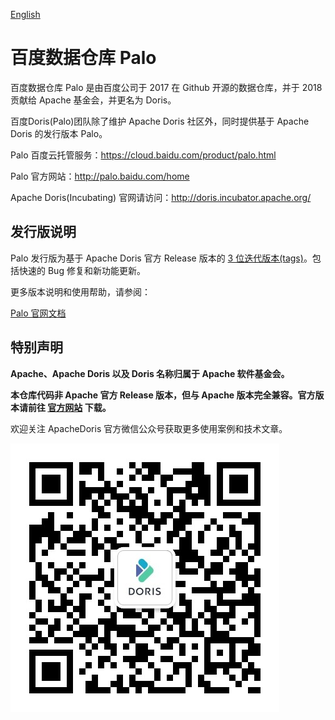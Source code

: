 [English](https://github.com/baidu/palo/blob/master/README_EN.md)

# 百度数据仓库 Palo

百度数据仓库 Palo 是由百度公司于 2017 在 Github 开源的数据仓库，并于 2018 贡献给 Apache 基金会，并更名为 Doris。

百度Doris(Palo)团队除了维护 Apache Doris 社区外，同时提供基于 Apache Doris 的发行版本 Palo。

Palo 百度云托管服务：https://cloud.baidu.com/product/palo.html

Palo 官方网站：http://palo.baidu.com/home

Apache Doris(Incubating) 官网请访问：http://doris.incubator.apache.org/

## 发行版说明

Palo 发行版为基于 Apache Doris 官方 Release 版本的 [3 位迭代版本(tags)](https://semver.org/lang/zh-CN/)。包括快速的 Bug 修复和新功能更新。

更多版本说明和使用帮助，请参阅：

[Palo 官网文档](http://palo.baidu.com/docs/%E4%B8%8B%E8%BD%BD%E4%B8%93%E5%8C%BA/%E9%A2%84%E7%BC%96%E8%AF%91%E7%89%88%E6%9C%AC%E4%B8%8B%E8%BD%BD)

## 特别声明

**Apache、Apache Doris 以及 Doris 名称归属于 Apache 软件基金会。**

**本仓库代码非 Apache 官方 Release 版本，但与 Apache 版本完全兼容。官方版本请前往 [官方网站](doris.apache.org) 下载。**

欢迎关注 ApacheDoris 官方微信公众号获取更多使用案例和技术文章。

![](https://github.com/baidu/palo/blob/master/docs/resources/doris-wechat.jpg)
